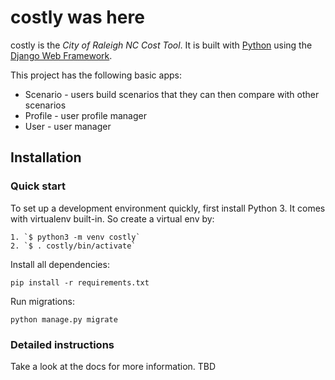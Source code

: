 

# costly was here

costly is the _City of Raleigh NC Cost Tool_. It is built with [Python][0] using the [Django Web Framework][1].

This project has the following basic apps:

* Scenario - users build scenarios that they can then compare with other scenarios
* Profile - user profile manager
* User - user manager

## Installation

### Quick start

To set up a development environment quickly, first install Python 3. It
comes with virtualenv built-in. So create a virtual env by:

    1. `$ python3 -m venv costly`
    2. `$ . costly/bin/activate`

Install all dependencies:

    pip install -r requirements.txt

Run migrations:

    python manage.py migrate

### Detailed instructions

Take a look at the docs for more information. TBD

[0]: https://www.python.org/
[1]: https://www.djangoproject.com/
